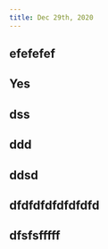 ```yaml
---
title: Dec 29th, 2020
---
```


##
##
## efefefef
## Yes
## dss
## ddd
## ddsd
## dfdfdfdfdfdfdfd
## dfsfsfffff
